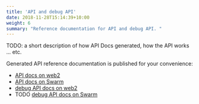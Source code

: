 ```yaml
---
title: 'API and debug API'
date: 2018-11-28T15:14:39+10:00
weight: 6
summary: "Reference documentation for API and debug API. "
---
```


TODO: a short description of how API Docs generated, how the API works ... etc.


Generated API reference documentation is published for your convenience:

- [API docs on web2](/bee-docs/API/index.html)
- [API docs on Swarm](https://gateway.ethswarm.org/files/39b9e038943a0e1d45feb5712966a1f53699971a39d7bf1bffab5b7f2e055c6f)
- [debug API docs on web2](/bee-docs/debugAPI/index.html)
- TODO [debug API docs on Swarm](https://gateway.ethswarm.org/files/33b2a8d63e0685a0b40fdef1b019802ae7f66c5c74c38aef2d4413953191fd78)
